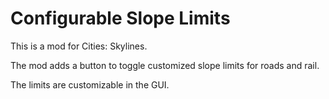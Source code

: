 # Configurable Slope Limits

This is a mod for Cities: Skylines.

The mod adds a button to toggle customized slope limits for roads and rail.

The limits are customizable in the GUI.
